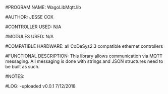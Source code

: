 #PROGRAM NAME:
WagoLibMqtt.lib

#AUTHOR:
JESSE COX

#CONTROLLER USED:
N/A

#MODULES USED:
N/A

#COMPATIBLE HARDWARE:
all CoDeSys2.3 compatible ethernet controllers

#FUNCTIONAL DESCRIPTION:
This library allows communication via MQTT messaging.  All messaging is done with strings and JSON structures need to be built as such.

#NOTES:


#LOG:
-uploaded v0.0.1 7/12/2018